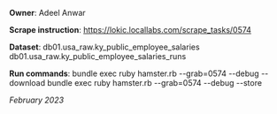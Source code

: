 **Owner**: Adeel Anwar

**Scrape instruction**: https://lokic.locallabs.com/scrape_tasks/0574

**Dataset**: db01.usa_raw.ky_public_employee_salaries
             db01.usa_raw.ky_public_employee_salaries_runs

**Run commands**: bundle exec ruby hamster.rb --grab=0574 --debug --download
                 bundle exec ruby hamster.rb --grab=0574 --debug --store
  
_February 2023_
